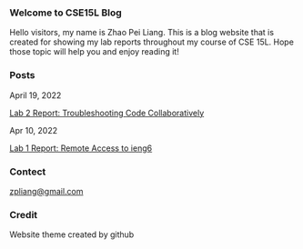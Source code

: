 ### Welcome to CSE15L Blog

Hello visitors, my name is Zhao Pei Liang. This is a blog website that is created for showing my lab reports throughout my course of CSE 15L. Hope those topic will help you and enjoy reading it!

### Posts

April 19, 2022

[Lab 2 Report: Troubleshooting Code Collaboratively](https://strawberryakai.github.io/Labreport2/Lab2report)

Apr 10, 2022

[Lab 1 Report: Remote Access to ieng6](https://strawberryakai.github.io/cse15l-lab2-reports/lab-report-1-week-2.html#introduction)


### Contect

<span herf = "mailto:zpliang@gmail.com">zpliang@gmail.com </span>


### Credit

Website theme created by github



